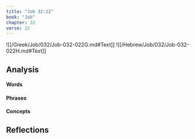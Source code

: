 ```yaml
---
title: "Job 32:22"
book: "Job"
chapter: 32
verse: 22
---
```

![[/Greek/Job/032/Job-032-022G.md#Text]]
![[/Hebrew/Job/032/Job-032-022H.md#Text]]

## Analysis

#### Words

#### Phrases

#### Concepts

## Reflections
